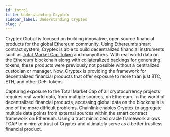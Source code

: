 ```yaml
---
id: intro1
title: Understanding Cryptex
sidebar_label: Understanding Cryptex
slug: /
---
```


Cryptex Global is focused on building innovative, open source financial products for the global Ethereum community. Using Ethereum’s smart contract system, Cryptex is able to build decentralized financial instruments such as [Total Market Cap Token](/tcap) and manyothers. With real world data on the [Ethereum](https://ethereum.org/) blockchain along with collateralized backings for generating tokens, these products were previously not possible without a centralized custodian or manager. Now, Cryptex is providing the framework for decentralized financial products that offer exposure to more than just BTC, ETH, and other DeFi tokens.

Capturing exposure to the Total Market Cap of all cryptocurrency projects requires real world data, from multiple sources, on Ethereum. In the world of decentralized financial products, accessing global data on the blockchain is one of the more difficult problems. Chainlink enables Cryptex to aggregate multiple data points from external sources within the smart contract framework on Ethereum. Using a trust minimized oracle framework allows TCAP to minimize trust of Cryptex and ultimately serve as a better trustless financial product.
